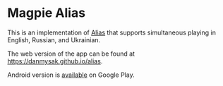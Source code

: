# Magpie Alias

This is an implementation of [Alias](https://en.wikipedia.org/wiki/Alias_%28board_game%29) that supports simultaneous playing in English, Russian, and Ukrainian.

The web version of the app can be found at https://danmysak.github.io/alias.

Android version is [available](https://play.google.com/store/apps/details?id=org.magpie.alias) on Google Play.